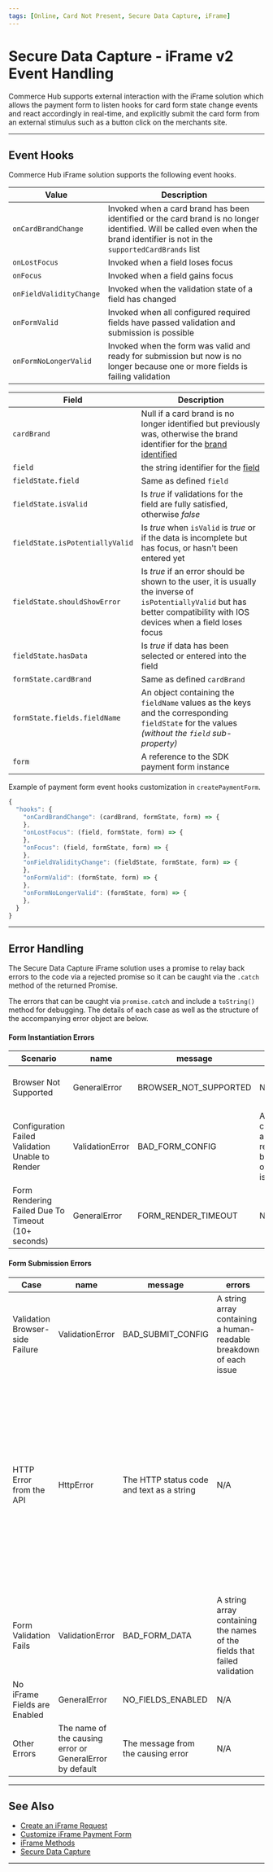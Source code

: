 ```yaml
---
tags: [Online, Card Not Present, Secure Data Capture, iFrame]
---
```


# Secure Data Capture - iFrame v2 Event Handling

Commerce Hub supports external interaction with the iFrame solution which allows the payment form to listen hooks for card form state change events and react accordingly in real-time, and explicitly submit the card form from an external stimulus such as a button click on the merchants site.

---

## Event Hooks

Commerce Hub iFrame solution supports the following event hooks.

| Value | Description |
| ----- | ----------- |
| `onCardBrandChange` | Invoked when a card brand has been identified or the card brand is no longer identified. Will be called even when the brand identifier is not in the `supportedCardBrands` list |
| `onLostFocus` | Invoked when a field loses focus |
| `onFocus` | Invoked when a field gains focus |
| `onFieldValidityChange` | Invoked when the validation state of a field has changed |
| `onFormValid` | Invoked when all configured required fields have passed validation and submission is possible |
| `onFormNoLongerValid` |Invoked when the form was valid and ready for submission but now is no longer because one or more fields is failing validation |

<!--
type: tab
titles: Variables, JSON Example
-->

| Field | Description |
| ----- | ----------- |
| `cardBrand` | Null if a card brand is no longer identified but previously was, otherwise the brand identifier for the [brand identified](?path=docs/Online-Mobile-Digital/Secure-Data-Capture/iFrame-JS/iFrame-Customization.md#card-brands) |
| `field` | the string identifier for the [field](?path=docs/Online-Mobile-Digital/Secure-Data-Capture/iFrame-JS/iFrame-Customization.md#supported-fields) |
| `fieldState.field` | Same as defined `field` |
| `fieldState.isValid` | Is _true_ if validations for the field are fully satisfied, otherwise _false_ |
| `fieldState.isPotentiallyValid` | Is _true_ when `isValid` is _true_ or if the data is incomplete but has focus, or hasn't been entered yet |
| `fieldState.shouldShowError` | Is _true_ if an error should be shown to the user, it is usually the inverse of `isPotentiallyValid` but has better compatibility with IOS devices when a field loses focus |
| `fieldState.hasData` | Is _true_ if data has been selected or entered into the field |
| `formState.cardBrand` | Same as defined `cardBrand` |
| `formState.fields.fieldName` | An object containing the `fieldName` values as the keys and the corresponding `fieldState` for the values _(without the `field` sub-property)_  |
| `form` | A reference to the SDK payment form instance |

<!--
type: tab
-->

Example of payment form event hooks customization in `createPaymentForm`.

```javascript
{
  "hooks": {
    "onCardBrandChange": (cardBrand, formState, form) => {
    },
    "onLostFocus": (field, formState, form) => {
    },
    "onFocus": (field, formState, form) => {
    },
    "onFieldValidityChange": (fieldState, formState, form) => {
    },
    "onFormValid": (formState, form) => {
    },
    "onFormNoLongerValid": (formState, form) => {
    },
  }
}
```

<!-- type: tab-end -->

---

## Error Handling

The Secure Data Capture iFrame solution uses a promise to relay back errors to the code via a rejected promise so it can be caught via the `.catch` method of the returned Promise.

The errors that can be caught via `promise.catch` and include a `toString()` method for debugging. The details of each case as well as the structure of the accompanying error object are below.

#### Form Instantiation Errors

| Scenario | name | message | errors | toString() |
| ---- | ---- | ------- | ------ | ---------- |
| Browser Not Supported | GeneralError | BROWSER_NOT_SUPPORTED | N/A | Returns a string representation of the error |
| Configuration Failed Validation Unable to Render | ValidationError | BAD_FORM_CONFIG | An array containing a human-readable breakdown of each issue | Returns a string representation of the error |
| Form Rendering Failed Due To Timeout (10+ seconds) | GeneralError | FORM_RENDER_TIMEOUT | N/A | Returns a string representation of the error |

#### Form Submission Errors

| Case | name | message | errors | response | toString() |
| ---- | ---- | ------- | ------ | -------- | ---------- |
| Validation Browser-side Failure | ValidationError | BAD_SUBMIT_CONFIG | A string array containing a human-readable breakdown of each issue | N/A | Returns a string representation of the error |
| HTTP Error from the API | HttpError | The HTTP status code and text as a string | N/A |A JavaScript object containing the following fields `statusCode`: the HTTP status code and `statusText`: the HTTP status text `body`: a JavaScript object for the API error response body | Returns a string representation of the error |
| Form Validation Fails | ValidationError | BAD_FORM_DATA | A string array containing the names of the fields that failed validation | N/A | Returns a string representation of the error |
| No iFrame Fields are Enabled | GeneralError | NO_FIELDS_ENABLED | N/A | N/A | Returns a string representation of the error |
| Other Errors | The name of the causing error or GeneralError by default | The message from the causing error | N/A | N/A | Returns a string representation of the error |

---

## See Also

- [Create an iFrame Request](?path=docs/Online-Mobile-Digital/Secure-Data-Capture/iFrame-JS/iFrame-Request.md)
- [Customize iFrame Payment Form](?path=docs/Online-Mobile-Digital/Secure-Data-Capture/iFrame-JS/iFrame-Customization.md)
- [iFrame Methods](?path=docs/Online-Mobile-Digital/Secure-Data-Capture/iFrame-JS/iFrame-Methods.md)
- [Secure Data Capture](?path=docs/Online-Mobile-Digital/Secure-Data-Capture/Secure-Data-Capture.md)

---
